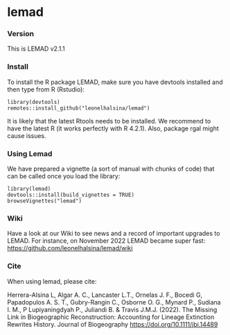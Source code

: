 # lemad
### Version
This is LEMAD v2.1.1

### Install 

To install the R package LEMAD, make sure you have devtools installed and then type from R (Rstudio):

```
library(devtools)
remotes::install_github("leonelhalsina/lemad")
```
It is likely that the latest Rtools needs to be installed.
We recommend to have the latest R (it works perfectly with R 4.2.1).
Also, package rgal might cause issues.


### Using Lemad

We have prepared a vignette (a sort of manual with chunks of code) that can
be called once you load the library:

```
library(lemad)
devtools::install(build_vignettes = TRUE)
browseVignettes("lemad")
```
### Wiki
Have a look at our Wiki to see news and a record of important upgrades to LEMAD. For instance, on November 2022 LEMAD became super fast: https://github.com/leonelhalsina/lemad/wiki

### Cite

When using lemad, please cite:

Herrera-Alsina L, Algar A. C., Lancaster L.T., Ornelas J. F., Bocedi G, Papadopulos A. S. T., Gubry-Rangin C., Osborne O. G., Mynard P., Sudiana I. M., P Lupiyaningdyah P., Juliandi B. & Travis J.M.J. (2022). The Missing Link in Biogeographic Reconstruction: Accounting for Lineage Extinction Rewrites History. Journal of Biogeography https://doi.org/10.1111/jbi.14489
